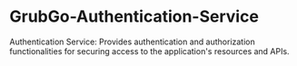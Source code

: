 # GrubGo-Authentication-Service
Authentication Service: Provides authentication and authorization functionalities for securing access to the application's resources and APIs.
